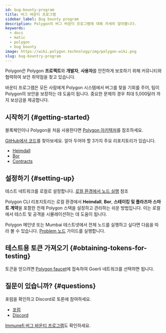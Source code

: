 ```yaml
---
id: bug-bounty-program
title: 버그 바운티 프로그램
sidebar_label: Bug bounty program
description: Polygon의 버그 바운티 프로그램에 대해 자세히 알아봅니다.
keywords:
  - docs
  - matic
  - polygon
  - bug bounty
image: https://wiki.polygon.technology/img/polygon-wiki.png
slug: bug-bountry-program
---
```


Polygon은 Polygon **프로젝트**와 **개발자**, **사용자**를 안전하게 보호하기 위해 커뮤니티와 협력하여 보안 취약점을 찾고 있습니다.

바운티 프로그램은 모든 사람에게 Polygon 시스템에서 버그를 찾을 기회를 주어, 팀이 Polygon의 보안을 보장하는 데 도움이 됩니다. 중요한 문제의 경우 최대 5,000달러 까지 보상금을 제공합니다.

## 시작하기 {#getting-started}

블록체인이나 Polygon을 처음 사용한다면 [Polygon 아키텍처](/docs/home/architecture/polygon-architecture)를 참조하세요.

[GitHub에서 코드](https://github.com/maticnetwork)를 찾아보세요. 알아 두어야 할 3가지 주요 리포지토리가 있습니다.

* [Heimdall](https://github.com/maticnetwork/heimdall)
* [Bor](https://github.com/maticnetwork/bor)
* [Contracts](https://github.com/maticnetwork/contracts)

## 설정하기 {#setting-up}

테스트 네트워크를 로컬로 설정합니다. [로컬 환경에서 노드 실행](https://github.com/maticnetwork/matic-cli) 참조

Polygon CLI 리포지토리는 로컬 환경에서 **Heimdall**, **Bor**, **스테이킹 및 플라즈마 스마트 계약**을 포함한 전체 Polygon 스택을 설정하고 관리하는 쉬운 방법입니다. 이는 로컬에서 테스트 및 공격을 시뮬레이션하는 데 도움이 됩니다.

Polygon 메인넷 또는 Mumbai 테스트넷에서 전체 노드를 실행하고 싶다면 다음을 따라 볼 수 있습니다. [Problem 노드](/docs/validate/validate/run-validator) 가이드를 실행합니다.

## 테스트용 토큰 가져오기 {#obtaining-tokens-for-testing}

토큰을 얻으려면 [Polygon faucet](https://faucet.polygon.technology/)에 접속하여 Goerli 네트워크를 선택하면 됩니다.

## 질문이 있습니까? {#questions}

포럼을 확인하고 Discord로 토론에 참여하세요.

* [포럼](https://forum.polygon.technology)
* [Discord](https://discord.com/invite/0xPolygon)

[Immunefi 버그 바운티 프로그램](https://immunefi.com/bounty/polygon/)도 확인하세요.
